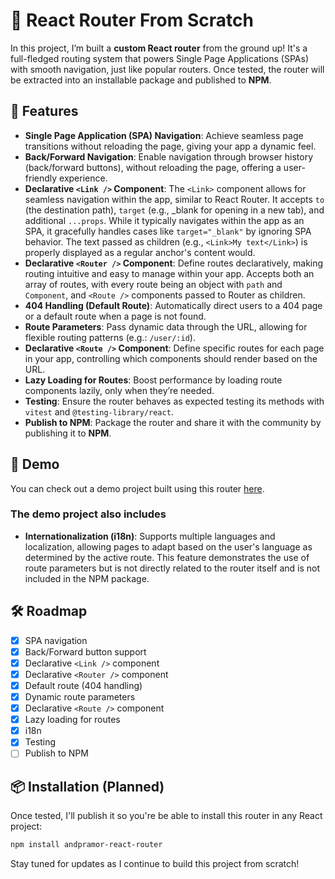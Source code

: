 # 🚀 React Router From Scratch

In this project, I’m built a **custom React router** from the ground up! It's a full-fledged routing system that powers Single Page Applications (SPAs) with smooth navigation, just like popular routers. Once tested, the router will be extracted into an installable package and published to **NPM**.

## 🌟 Features

- **Single Page Application (SPA) Navigation**: Achieve seamless page transitions without reloading the page, giving your app a dynamic feel.
- **Back/Forward Navigation**: Enable navigation through browser history (back/forward buttons), without reloading the page, offering a user-friendly experience.
- **Declarative `<Link />` Component**: The `<Link>` component allows for seamless navigation within the app, similar to React Router. It accepts `to` (the destination path), `target` (e.g., _blank for opening in a new tab), and additional `...props`. While it typically navigates within the app as an SPA, it gracefully handles cases like `target="_blank"` by ignoring SPA behavior. The text passed as children (e.g., `<Link>My text</Link>`) is properly displayed as a regular anchor's content would.
- **Declarative `<Router />` Component**: Define routes declaratively, making routing intuitive and easy to manage within your app. Accepts both an array of routes, with every route being an object with `path` and `Component`, and `<Route />` components passed to Router as children.
- **404 Handling (Default Route)**: Automatically direct users to a 404 page or a default route when a page is not found.
- **Route Parameters**: Pass dynamic data through the URL, allowing for flexible routing patterns (e.g.: `/user/:id`).
- **Declarative `<Route />` Component**: Define specific routes for each page in your app, controlling which components should render based on the URL.
- **Lazy Loading for Routes**: Boost performance by loading route components lazily, only when they’re needed.
- **Testing**: Ensure the router behaves as expected testing its methods with `vitest` and `@testing-library/react`.
- **Publish to NPM**: Package the router and share it with the community by publishing it to **NPM**.

## 🔗 Demo
You can check out a demo project built using this router <a href="https://andrespradomorgaz.com/andpramor-react-router">here</a>.

### The demo project also includes
- **Internationalization (i18n)**: Supports multiple languages and localization, allowing pages to adapt based on the user's language as determined by the active route. This feature demonstrates the use of route parameters but is not directly related to the router itself and is not included in the NPM package.

## 🛠️ Roadmap

- [x] SPA navigation
- [X] Back/Forward button support
- [x] Declarative `<Link />` component
- [x] Declarative `<Router />` component
- [x] Default route (404 handling)
- [x] Dynamic route parameters
- [x] Declarative `<Route />` component
- [x] Lazy loading for routes
- [x] i18n
- [x] Testing
- [ ] Publish to NPM

## 📦 Installation (Planned)

Once tested, I'll publish it so you're be able to install this router in any React project:
```bash
npm install andpramor-react-router
```

Stay tuned for updates as I continue to build this project from scratch!
